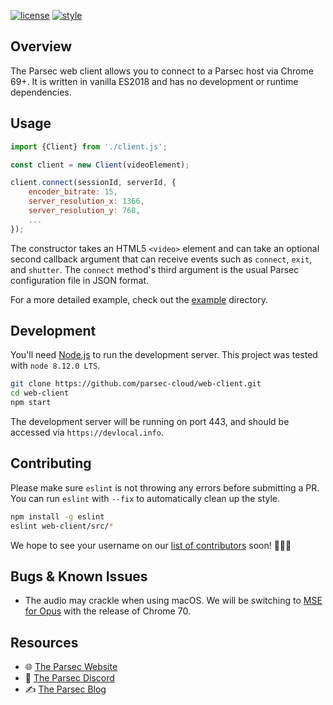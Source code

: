 [![license](https://img.shields.io/badge/license-MIT-blue.svg?style=flat-square)](./LICENSE)
[![style](https://img.shields.io/badge/style-eslint-green.svg?style=flat-square)](./.eslintrc.json)

## Overview

The Parsec web client allows you to connect to a Parsec host via Chrome 69+. It is written in vanilla ES2018 and has no development or runtime dependencies.

## Usage

```js
import {Client} from './client.js';

const client = new Client(videoElement);

client.connect(sessionId, serverId, {
    encoder_bitrate: 15,
    server_resolution_x: 1366,
    server_resolution_y: 768,
    ...
});
```

The constructor takes an HTML5 `<video>` element and can take an optional second callback argument that can receive events such as `connect`, `exit`,  and `shutter`. The `connect` method's third argument is the usual Parsec configuration file in JSON format.

For a more detailed example, check out the [example](./example) directory.

## Development

You'll need [Node.js](https://nodejs.org) to run the development server. This project was tested with `node 8.12.0 LTS`.

```bash
git clone https://github.com/parsec-cloud/web-client.git
cd web-client
npm start
```

The development server will be running on port 443, and should be accessed via `https://devlocal.info`.

## Contributing

Please make sure `eslint` is not throwing any errors before submitting a PR. You can run `eslint` with `--fix` to automatically clean up the style.

```bash
npm install -g eslint
eslint web-client/src/*
```

We hope to see your username on our [list of contributors](https://github.com/parsec-cloud/web-client/graphs/contributors) soon! 🎉🎉🎉

## Bugs & Known Issues

- The audio may crackle when using macOS. We will be switching to [MSE for Opus](https://www.chromestatus.com/feature/5100845653819392) with the release of Chrome 70.

## Resources

- 🌐 [The Parsec Website](https://parsecgaming.com)
- 💬 [The Parsec Discord](https://discord.gg/sfVWCzy)
- ✍ [The Parsec Blog](https://medium.com/@ParsecTeam)
